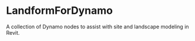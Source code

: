 # LandformForDynamo
A collection of Dynamo nodes to assist with site and landscape modeling in Revit.
